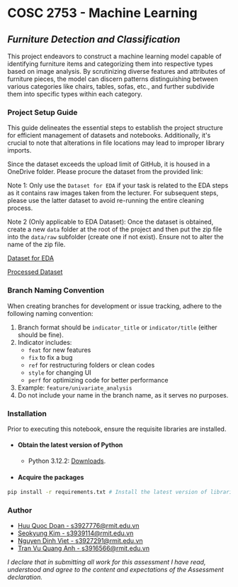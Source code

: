 # COSC 2753 - Machine Learning

## _Furniture Detection and Classification_

This project endeavors to construct a machine learning model capable of identifying furniture items and categorizing them into respective types based on image analysis. By scrutinizing diverse features and attributes of furniture pieces, the model can discern patterns distinguishing between various categories like chairs, tables, sofas, etc., and further subdivide them into specific types within each category.

### Project Setup Guide

This guide delineates the essential steps to establish the project structure for efficient management of datasets and notebooks. Additionally, it's crucial to note that alterations in file locations may lead to improper library imports.

Since the dataset exceeds the upload limit of GitHub, it is housed in a OneDrive folder. Please procure the dataset from the provided link:

Note 1: Only use the `Dataset for EDA` if your task is related to the EDA steps as it contains raw images taken from the lecturer. For subsequent steps, please use the latter dataset to avoid re-running the entire cleaning process.

Note 2 (Only applicable to EDA Dataset): Once the dataset is obtained, create a new `data` folder at the root of the project and then put the zip file into the `data/raw` subfolder (create one if not exist). Ensure not to alter the name of the zip file.

[Dataset for EDA](https://rmiteduau-my.sharepoint.com/personal/bao_nguyenthien_rmit_edu_vn/_layouts/15/onedrive.aspx?id=%2Fpersonal%2Fbao_nguyenthien_rmit_edu_vn%2FDocuments%2FFurniture_Data%2Ezip&parent=%2Fpersonal%2Fbao_nguyenthien_rmit_edu_vn%2FDocuments&ga=1)

[Processed Dataset](https://rmiteduau-my.sharepoint.com/:u:/g/personal/s3927776_student_rmit_edu_au/Ec3FSIyZfBdDi8SvBxrMuh4BTiQmDwm3QIEf4BKIOr0Phg?e=3Tcx6v)

### Branch Naming Convention

When creating branches for development or issue tracking, adhere to the following naming convention:

1. Branch format should be `indicator_title` or `indicator/title` (either should be fine).
2. Indicator includes:
   - `feat` for new features
   - `fix` to fix a bug
   - `ref` for restructuring folders or clean codes
   - `style` for changing UI
   - `perf` for optimizing code for better performance
3. Example: `feature/univariate_analysis`
4. Do not include your name in the branch name, as it serves no purposes.

### Installation

Prior to executing this notebook, ensure the requisite libraries are installed.

- #### **Obtain the latest version of Python**

  - Python 3.12.2: [Downloads](https://www.python.org/downloads/).

- #### **Acquire the packages**

```bash
pip install -r requirements.txt # Install the latest version of libraries
```

### Author

- [Huu Quoc Doan - s3927776@rmit.edu.vn](https://github.com/Mudoker)
- [Seokyung Kim - s3939114@rmit.edu.vn](https://github.com/lluciiiia)
- [Nguyen Dinh Viet - s3927291@rmit.edu.vn](https://github.com/Mudoker)
- [Tran Vu Quang Anh - s3916566@rmit.edu.vn](https://github.com/Mudoker)

_I declare that in submitting all work for this assessment I have read, understood and agree to the content and expectations of the Assessment declaration._
